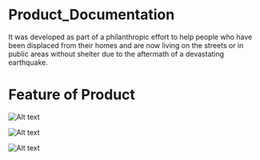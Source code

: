 # Product_Documentation
It was developed as part of a philanthropic effort to help people who have been displaced from their homes and are now living on the streets or in public areas without shelter due to the aftermath of a devastating earthquake.

# Feature of Product 

![Alt text](asset/A.png)

![Alt text](Asset/C.png)

![Alt text](Asset/D.png)
